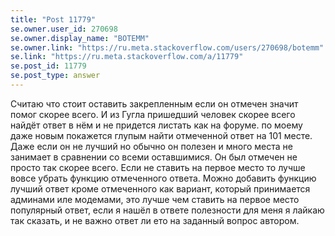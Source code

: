```yaml
---
title: "Post 11779"
se.owner.user_id: 270698
se.owner.display_name: "BOTEMM"
se.owner.link: "https://ru.meta.stackoverflow.com/users/270698/botemm"
se.link: "https://ru.meta.stackoverflow.com/a/11779"
se.post_id: 11779
se.post_type: answer
---
```

<p>Считаю что стоит оставить закрепленным если он отмечен значит помог скорее всего. И из Гугла пришедший человек скорее всего найдёт ответ в нём и не придется листать как на форуме. по моему даже новым покажется глупым найти отмеченной ответ на 101 месте. Даже если он не лучший но обычно он полезен и много места не занимает в сравнении со всеми оставшимися. Он был отмечен не просто так скорее всего. Если не ставить на первое место то лучше вовсе убрать функцию отмеченного ответа. Можно добавить функцию лучший ответ кроме отмеченного как вариант, который принимается админами иле модемами, это лучше чем ставить на первое место популярный ответ, если я нашёл в ответе полезности для меня я лайкаю так сказать, и не важно ответ ли ето на заданный вопрос автором.</p>

